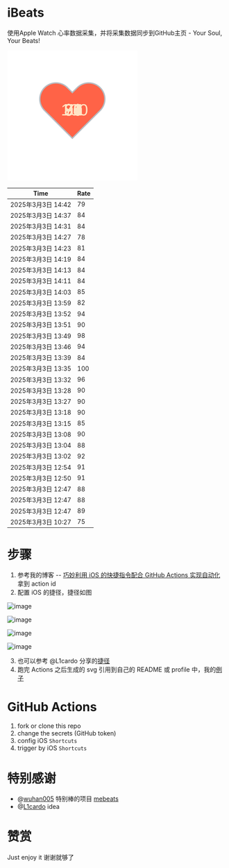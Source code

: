 # iBeats
使用Apple Watch 心率数据采集，并将采集数据同步到GitHub主页 - Your Soul, Your Beats!

![](./files/heart.svg)

<!--START_SECTION:my_heart_rate-->
| Time | Rate | 
 | ---- | ---- | 
| 2025年3月3日 14:42 | 79 |
| 2025年3月3日 14:37 | 84 |
| 2025年3月3日 14:31 | 84 |
| 2025年3月3日 14:27 | 78 |
| 2025年3月3日 14:23 | 81 |
| 2025年3月3日 14:19 | 84 |
| 2025年3月3日 14:13 | 84 |
| 2025年3月3日 14:11 | 84 |
| 2025年3月3日 14:03 | 85 |
| 2025年3月3日 13:59 | 82 |
| 2025年3月3日 13:52 | 94 |
| 2025年3月3日 13:51 | 90 |
| 2025年3月3日 13:49 | 98 |
| 2025年3月3日 13:46 | 94 |
| 2025年3月3日 13:39 | 84 |
| 2025年3月3日 13:35 | 100 |
| 2025年3月3日 13:32 | 96 |
| 2025年3月3日 13:28 | 90 |
| 2025年3月3日 13:27 | 90 |
| 2025年3月3日 13:18 | 90 |
| 2025年3月3日 13:15 | 85 |
| 2025年3月3日 13:08 | 90 |
| 2025年3月3日 13:04 | 88 |
| 2025年3月3日 13:02 | 92 |
| 2025年3月3日 12:54 | 91 |
| 2025年3月3日 12:50 | 91 |
| 2025年3月3日 12:47 | 88 |
| 2025年3月3日 12:47 | 88 |
| 2025年3月3日 12:47 | 89 |
| 2025年3月3日 10:27 | 75 |

<!--END_SECTION:my_heart_rate-->

# 步骤
1. 参考我的博客 -- [巧妙利用 iOS 的快捷指令配合 GitHub Actions 实现自动化](https://github.com/yihong0618/gitblog/issues/198) 拿到 action id
2. 配置 iOS 的捷径，捷径如图

![image](https://user-images.githubusercontent.com/15976103/122154218-0db0b480-ce97-11eb-93bb-5aec07c558dc.png)

![image](https://user-images.githubusercontent.com/15976103/122154236-186b4980-ce97-11eb-8e4b-70551a0391ae.png)

![image](https://user-images.githubusercontent.com/15976103/122154268-2d47dd00-ce97-11eb-902e-3acf292265a9.png)

![image](https://user-images.githubusercontent.com/15976103/122174055-fa144680-ceb4-11eb-9be2-3eb83cd516f7.png)

3. 也可以参考 @L1cardo 分享的[捷径](https://www.icloud.com/shortcuts/6ab6047b459c41ad822ad6b94b1c03d4)
4. 跑完 Actions 之后生成的 svg 引用到自己的 README 或 profile 中，我的[例子](https://github.com/yihong0618) 

# GitHub Actions

1. fork or clone this repo
2. change the secrets (GitHub token)
3. config iOS `Shortcuts` 
4. trigger by iOS `Shortcuts`

# 特别感谢
- @[wuhan005](https://github.com/wuhan005) 特别棒的项目 [mebeats](https://github.com/wuhan005/mebeats)
- @[L1cardo](https://github.com/L1cardo) idea

# 赞赏
Just enjoy it
谢谢就够了
